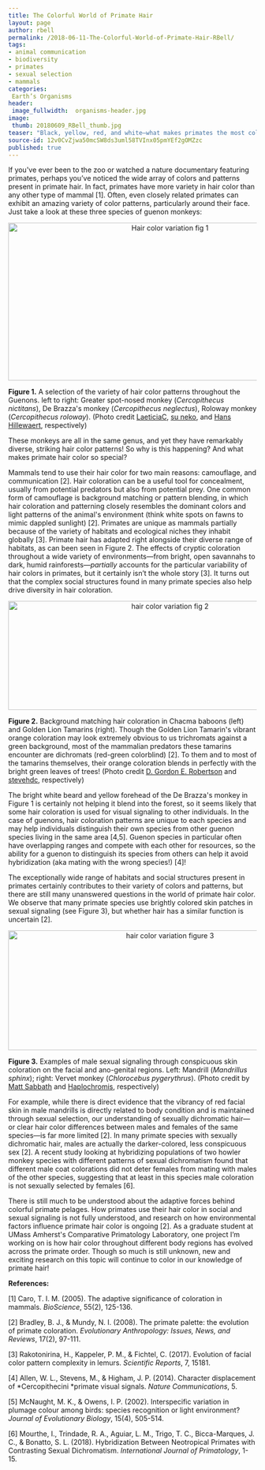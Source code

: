 ```yaml
---
title: The Colorful World of Primate Hair
layout: page
author: rbell
permalink: /2018-06-11-The-Colorful-World-of-Primate-Hair-RBell/
tags:
- animal communication
- biodiversity
- primates
- sexual selection
- mammals
categories:
 Earth’s Organisms
header:
 image_fullwidth:  organisms-header.jpg
image:
 thumb: 20180609_RBell_thumb.jpg
teaser: "Black, yellow, red, and white—what makes primates the most colorful mammals?"
source-id: 12v0CvZjwa50mcSW8ds3uml58TVInx05pmYEf2gOMZzc
published: true
---
```

If you've ever been to the zoo or watched a nature documentary featuring primates, perhaps you’ve noticed the wide array of colors and patterns present in primate hair. In fact, primates have more variety in hair color than any other type of mammal [1]. Often, even closely related primates can exhibit an amazing variety of color patterns, particularly around their face. Just take a look at these three species of guenon monkeys:

<center><a data-flickr-embed="true"  href="https://www.flickr.com/photos/139839751@N06/25889129187/in/dateposted-friend/" title="Hair color variation fig 1"><img src="https://farm5.staticflickr.com/4802/25889129187_fba5b5b91b_z.jpg" width="640" height="320" alt="Hair color variation fig 1"></a><script async src="//embedr.flickr.com/assets/client-code.js" charset="utf-8"></script></center>

**Figure 1.** A selection of the variety of hair color patterns throughout the Guenons. left to right: Greater spot-nosed monkey (*Cercopithecus nictitans*), De Brazza's monkey (*Cercopithecus neglectus*), Roloway monkey (*Cercopithecus roloway*). (Photo credit [LaeticiaC](https://commons.wikimedia.org/wiki/File%3APutty-nosed_monkey_(Cercopithecus_nictitans).JPG), [su neko](https://commons.wikimedia.org/wiki/File%3ADe_Brazza's_Monkey.jpg), and [Hans Hillewaert](https://commons.wikimedia.org/wiki/File%3ACercopithecus_roloway.jpg), respectively)

These monkeys are all in the same genus, and yet they have remarkably diverse, striking hair color patterns! So why is this happening? And what makes primate hair color so special?

Mammals tend to use their hair color for two main reasons: camouflage, and communication [2]. Hair coloration can be a useful tool for concealment, usually from potential predators but also from potential prey. One common form of camouflage is background matching or pattern blending, in which hair coloration and patterning closely resembles the dominant colors and light patterns of the animal's environment (think white spots on fawns to mimic dappled sunlight) [2]. Primates are unique as mammals partially because of the variety of habitats and ecological niches they inhabit globally [3]. Primate hair has adapted right alongside their diverse range of habitats, as can been seen in Figure 2. The effects of cryptic coloration throughout a wide variety of environments—from bright, open savannahs to dark, humid rainforests—*partially* accounts for the particular variability of hair colors in primates, but it certainly isn’t the whole story [3]. It turns out that the complex social structures found in many primate species also help drive diversity in hair coloration.

<center><a data-flickr-embed="true"  href="https://www.flickr.com/photos/139839751@N06/40717235272/in/dateposted-friend/" title="hair color variation fig 2"><img src="https://farm5.staticflickr.com/4795/40717235272_0c696c4aae_z.jpg" width="640" height="221" alt="hair color variation fig 2"></a><script async src="//embedr.flickr.com/assets/client-code.js" charset="utf-8"></script></center>

**Figure 2.** Background matching hair coloration in Chacma baboons (left) and Golden Lion Tamarins (right). Though the Golden Lion Tamarin's vibrant orange coloration may look extremely obvious to us trichromats against a green background, most of the mammalian predators these tamarins encounter are dichromats (red-green colorblind) [2]. To them and to most of the tamarins themselves, their orange coloration blends in perfectly with the bright green leaves of trees! (Photo credit  [D. Gordon E. Robertson](https://commons.wikimedia.org/wiki/File%3ACape_Chacma_Baboon%2C_Cape_of_Good_Hope.jpg) and [stevehdc](https://commons.wikimedia.org/wiki/File%3AGolden_lion_tamarin_family.jpg), respectively)

The bright white beard and yellow forehead of the De Brazza's monkey in Figure 1 is certainly not helping it blend into the forest, so it seems likely that some hair coloration is used for visual signaling to other individuals. In the case of guenons, hair coloration patterns are unique to each species and may help individuals distinguish their own species from other guenon species living in the same area [4,5]. Guenon species in particular often have overlapping ranges and compete with each other for resources, so the ability for a guenon to distinguish its species from others can help it avoid hybridization (aka mating with the wrong species!) [4]!

The exceptionally wide range of habitats and social structures present in primates certainly contributes to their variety of colors and patterns, but there are still many unanswered questions in the world of primate hair color. We observe that many primate species use brightly colored skin patches in sexual signaling (see Figure 3), but whether hair has a similar function is uncertain [2]. 

<center> <a data-flickr-embed="true"  href="https://www.flickr.com/photos/139839751@N06/25889116377/in/dateposted-friend/" title="hair color variation figure 3"><img src="https://farm5.staticflickr.com/4795/25889116377_a38ff20324_z.jpg" width="640" height="243" alt="hair color variation figure 3"></a><script async src="//embedr.flickr.com/assets/client-code.js" charset="utf-8"></script>

</center>

**Figure 3.** Examples of male sexual signaling through conspicuous skin coloration on the facial and ano-genital regions. Left: Mandrill (*Mandrillus sphinx*); right: Vervet monkey (*Chlorocebus pygerythrus*). (Photo credit by [Matt Sabbath](https://upload.wikimedia.org/wikipedia/commons/e/e0/Mandrillus_sphinx_portrait.jpg) and [Haplochromis](https://upload.wikimedia.org/wikipedia/commons/1/18/S%C3%BCdliche_Gr%C3%BCnmeerkatze_%28Chlorocebus_pygerythrus%29.jpg), respectively)

For example, while there is direct evidence that the vibrancy of red facial skin in male mandrills is directly related to body condition and is maintained through sexual selection, our understanding of sexually dichromatic hair—or clear hair color differences between males and females of the same species—is far more limited [2]. In many primate species with sexually dichromatic hair, males are actually the darker-colored, less conspicuous sex [2]. A recent study looking at hybridizing populations of two howler monkey species with different patterns of sexual dichromatism found that different male coat colorations did not deter females from mating with males of the other species, suggesting that at least in this species male coloration is not sexually selected by females [6].

There is still much to be understood about the adaptive forces behind colorful primate pelages. How primates use their hair color in social and sexual signaling is not fully understood, and research on how environmental factors influence primate hair color is ongoing [2]. As a graduate student at UMass Amherst's Comparative Primatology Laboratory, one project I’m working on is how hair color throughout different body regions has evolved across the primate order. Though so much is still unknown, new and exciting research on this topic will continue to color in our knowledge of primate hair!

**References:**

[1] Caro, T. I. M. (2005). The adaptive significance of coloration in mammals. *BioScience*, 55(2), 125-136.

[2] Bradley, B. J., & Mundy, N. I. (2008). The primate palette: the evolution of primate coloration. *Evolutionary Anthropology: Issues, News, and Reviews*, 17(2), 97-111.

[3] Rakotonirina, H., Kappeler, P. M., & Fichtel, C. (2017). Evolution of facial color pattern complexity in lemurs. *Scientific Reports*, 7, 15181.

[4] Allen, W. L., Stevens, M., & Higham, J. P. (2014). Character displacement of *Cercopithecini *primate visual signals. *Nature Communications*, 5.

[5] McNaught, M. K., & Owens, I. P. (2002). Interspecific variation in plumage colour among birds: species recognition or light environment? *Journal of Evolutionary Biology*, 15(4), 505-514.

[6] Mourthe, I., Trindade, R. A., Aguiar, L. M., Trigo, T. C., Bicca-Marques, J. C., & Bonatto, S. L. (2018). Hybridization Between Neotropical Primates with Contrasting Sexual Dichromatism. *International Journal of Primatology*, 1-15.

